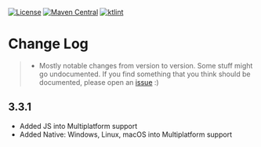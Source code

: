 [![License](https://img.shields.io/github/license/g0dkar/qrcode-kotlin)](LICENSE)
[![Maven Central](https://img.shields.io/maven-central/v/io.github.g0dkar/qrcode-kotlin.svg?label=Maven%20Central)](https://search.maven.org/search?q=g:%22io.github.g0dkar%22%20AND%20a:%22qrcode-kotlin%22)
[![ktlint](https://img.shields.io/badge/code%20style-%E2%9D%A4-FF4081.svg)](https://ktlint.github.io/)

# Change Log

> * Mostly notable changes from version to version. Some stuff might go undocumented. If you find something that you
    think should be documented, please open an [issue]() :)

## 3.3.1

- Added JS into Multiplatform support
- Added Native: Windows, Linux, macOS into Multiplatform support

